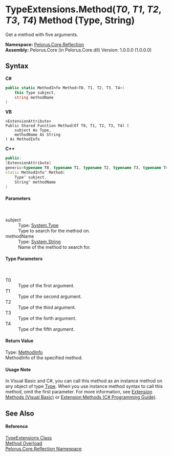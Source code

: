 # TypeExtensions.Method(*T0*, *T1*, *T2*, *T3*, *T4*) Method (Type, String)
 

Get a method with five arguments.

**Namespace:**&nbsp;<a href="7183AF8D">Pelorus.Core.Reflection</a><br />**Assembly:**&nbsp;Pelorus.Core (in Pelorus.Core.dll) Version: 1.0.0.0 (1.0.0.0)

## Syntax

**C#**<br />
``` C#
public static MethodInfo Method<T0, T1, T2, T3, T4>(
	this Type subject,
	string methodName
)

```

**VB**<br />
``` VB
<ExtensionAttribute>
Public Shared Function Method(Of T0, T1, T2, T3, T4) ( 
	subject As Type,
	methodName As String
) As MethodInfo
```

**C++**<br />
``` C++
public:
[ExtensionAttribute]
generic<typename T0, typename T1, typename T2, typename T3, typename T4>
static MethodInfo^ Method(
	Type^ subject, 
	String^ methodName
)
```


#### Parameters
&nbsp;<dl><dt>subject</dt><dd>Type: <a href="http://msdn2.microsoft.com/en-us/library/42892f65" target="_blank">System.Type</a><br />Type to search for the method on.</dd><dt>methodName</dt><dd>Type: <a href="http://msdn2.microsoft.com/en-us/library/s1wwdcbf" target="_blank">System.String</a><br />Name of the method to search for.</dd></dl>

#### Type Parameters
&nbsp;<dl><dt>T0</dt><dd>Type of the first argument.</dd><dt>T1</dt><dd>Type of the second argument.</dd><dt>T2</dt><dd>Type of the third argument.</dd><dt>T3</dt><dd>Type of the forth argument.</dd><dt>T4</dt><dd>Type of the fifth argument.</dd></dl>

#### Return Value
Type: <a href="http://msdn2.microsoft.com/en-us/library/1wa35kh5" target="_blank">MethodInfo</a><br />MethodInfo of the specified method.

#### Usage Note
In Visual Basic and C#, you can call this method as an instance method on any object of type <a href="http://msdn2.microsoft.com/en-us/library/42892f65" target="_blank">Type</a>. When you use instance method syntax to call this method, omit the first parameter. For more information, see <a href="http://msdn.microsoft.com/en-us/library/bb384936.aspx">Extension Methods (Visual Basic)</a> or <a href="http://msdn.microsoft.com/en-us/library/bb383977.aspx">Extension Methods (C# Programming Guide)</a>.

## See Also


#### Reference
<a href="7CE8A30A">TypeExtensions Class</a><br /><a href="640E0515">Method Overload</a><br /><a href="7183AF8D">Pelorus.Core.Reflection Namespace</a><br />